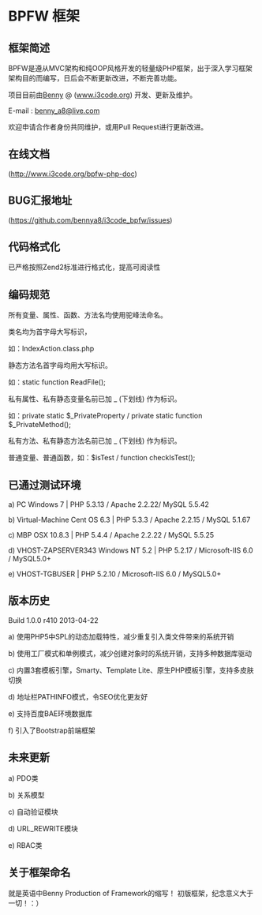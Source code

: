 BPFW 框架
=====================

## 框架简述
BPFW是遵从MVC架构和纯OOP风格开发的轻量级PHP框架，出于深入学习框架架构目的而编写，日后会不断更新改进，不断完善功能。

项目目前由[Benny](http://www.i3code.org) @ (www.i3code.org) 开发、更新及维护。

E-mail : benny_a8@live.com 

欢迎申请合作者身份共同维护，或用Pull Request进行更新改进。

## 在线文档
(http://www.i3code.org/bpfw-php-doc)

## BUG汇报地址
(https://github.com/bennya8/i3code_bpfw/issues)

## 代码格式化
已严格按照Zend2标准进行格式化，提高可阅读性

## 编码规范

所有变量、属性、函数、方法名均使用驼峰法命名。

类名均为首字母大写标识，

如：IndexAction.class.php

静态方法名首字母均用大写标识。

如：static function ReadFile();

私有属性、私有静态变量名前已加 _ (下划线) 作为标识。

如：private static $_PrivateProperty / private static function $_PrivateMethod();

私有方法、私有静态方法名前已加 _ (下划线) 作为标识。

普通变量、普通函数，如：$isTest  /  function checkIsTest();

## 已通过测试环境

a) PC Windows 7 | PHP 5.3.13 / Apache 2.2.22/ MySQL 5.5.42

b) Virtual-Machine Cent OS 6.3 | PHP 5.3.3 / Apache 2.2.15 / MySQL 5.1.67

c) MBP OSX 10.8.3 | PHP 5.4.4 / Apache 2.2.22 / MySQL 5.5.25

d) VHOST-ZAPSERVER343 Windows NT 5.2 | PHP 5.2.17 / Microsoft-IIS 6.0 / MySQL5.0+

e) VHOST-TGBUSER | PHP 5.2.10 / Microsoft-IIS 6.0 / MySQL5.0+

## 版本历史

Build 1.0.0 r410 2013-04-22

a) 使用PHP5中SPL的动态加载特性，减少重复引入类文件带来的系统开销

b) 使用工厂模式和单例模式，减少创建对象时的系统开销，支持多种数据库驱动

c) 内置3套模板引擎，Smarty、Template Lite、原生PHP模板引擎，支持多皮肤切换

d) 地址栏PATHINFO模式，令SEO优化更友好

e) 支持百度BAE环境数据库

f) 引入了Bootstrap前端框架

## 未来更新

a) PDO类

b) 关系模型

c) 自动验证模块

d) URL_REWRITE模块

e) RBAC类

## 关于框架命名
就是英语中Benny Production of Framework的缩写！
初版框架，纪念意义大于一切！：）